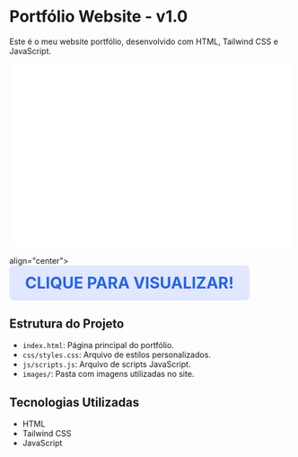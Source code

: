 # Portfólio Website - v1.0

Este é o meu website portfólio, desenvolvido com HTML, Tailwind CSS e JavaScript.

<p align="center">
  <a href="https://davydportfoliowebsite.vercel.app/" target="_blank">
    <img src="images/mocup-desktop-mobile.gif" alt="Demonstração do Portfólio" width="500"/>
  </a>
</p>
  <div> align="center">
    <strong style="font-size:2em; color:#2563eb; background:#e0e7ff; padding:0.5em 1em; border-radius:8px; display:inline-block;">
        CLIQUE PARA VISUALIZAR!
    </strong>
</div>
</p>



## Estrutura do Projeto
- `index.html`: Página principal do portfólio.
- `css/styles.css`: Arquivo de estilos personalizados.
- `js/scripts.js`: Arquivo de scripts JavaScript.
- `images/`: Pasta com imagens utilizadas no site.

## Tecnologias Utilizadas
- HTML
- Tailwind CSS
- JavaScript
